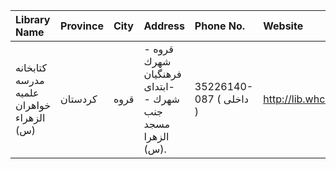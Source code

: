 | Library Name                             | Province   | City   | Address                                                                | Phone No.               | Website           |
|:-----------------------------------------|:-----------|:-------|:-----------------------------------------------------------------------|:------------------------|:------------------|
| كتابخانه مدرسه علمیه خواهران الزهراء (س) | کردستان    | قروه   | قروه - شهرك فرهنگیان -ابتدای شهرك - جنب مسجد الزهرا (س).               | 35226140-087 ( داخلی  ) | http://lib.whc.ir |